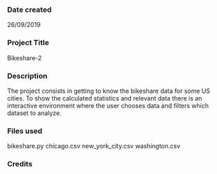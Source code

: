 ### Date created
26/09/2019

### Project Title
Bikeshare-2

### Description
The project consists in getting to know the bikeshare data for some US cities. To show the calculated statistics and relevant data there is an interactive environment where the user chooses data and filters which dataset to analyze.

### Files used
bikeshare.py
chicago.csv
new_york_city.csv
washington.csv

### Credits
